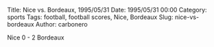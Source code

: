 Title: Nice vs. Bordeaux, 1995/05/31
Date: 1995/05/31 00:00
Category: sports
Tags: football, football scores, Nice, Bordeaux
Slug: nice-vs-bordeaux
Author: carbonero


Nice 0 - 2 Bordeaux
